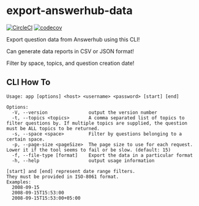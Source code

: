 # export-answerhub-data
[![CircleCI](https://circleci.com/gh/zerkz/export-answerhub-data/tree/master.svg?style=svg)](https://circleci.com/gh/zerkz/export-answerhub-data/tree/master)
[![codecov](https://codecov.io/gh/zerkz/export-answerhub-data/branch/master/graph/badge.svg)](https://codecov.io/gh/zerkz/export-answerhub-data)

Export question data from Answerhub using this CLI! 

Can generate data reports in CSV or JSON format! 

Filter by space, topics, and question creation date!

## CLI How To
```
Usage: app [options] <host> <username> <password> [start] [end]

Options:
  -V, --version               output the version number
  -t, --topics <topics>       A comma separated list of topics to filter questions by. If multiple topics are supplied, the question must be ALL topics to be returned.
  -s, --space <space>         Filter by questions belonging to a certain space.
  -p, --page-size <pageSize>  The page size to use for each request. Lower it if the tool seems to fail or be slow. (default: 15)
  -f, --file-type [format]    Export the data in a particular format
  -h, --help                  output usage information

[start] and [end] represent date range filters.
They must be provided in ISO-8061 format.
Examples:
  2008-09-15
  2008-09-15T15:53:00
  2008-09-15T15:53:00+05:00
```